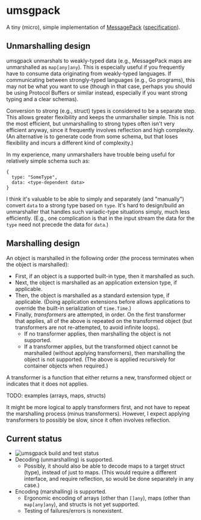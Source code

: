 # umsgpack

A tiny (micro), simple implementation of [MessagePack](https://msgpack.org/)
([specification](https://github.com/msgpack/msgpack/blob/master/spec.md)).

## Unmarshalling design

umsgpack unmarshals to weakly-typed data (e.g., MessagePack maps are unmarshalled as `map[any]any`).
This is especially useful if you frequently have to consume data originating from weakly-typed
languages. If communicating between strongly-typed languages (e.g., Go programs), this may not be
what you want to use (though in that case, perhaps you should be using Protocol Buffers or similar
instead, especially if you want strong typing and a clear schemas).

Conversion to strong (e.g., struct) types is considered to be a separate step. This allows greater
flexibility and keeps the unmarshaller simple. This is not the most efficient, but unmarshalling to
strong types often isn't very efficient anyway, since it frequently involves reflection and high
complexity. (An alternative is to generate code from some schema, but that loses flexibility and
incurs a different kind of complexity.)

In my experience, many unmarshallers have trouble being useful for relatively simple schema such as:
```
{
  type: "SomeType",
  data: <type-dependent data>
}
```
I think it's valuable to be able to simply and separately (and "manually") convert `data` to a
strong type based on `type`. It's hard to design/build an unmarshaller that handles such
variadic-type situations simply, much less efficiently. (E.g., one complication is that in the input
stream the data for the `type` need not precede the data for `data`.)

## Marshalling design

An object is marshalled in the following order (the process terminates when the object is
marshalled):
* First, if an object is a supported built-in type, then it marshalled as such.
* Next, the object is marshalled as an application extension type, if applicable.
* Then, the object is marshalled as a standard extension type, if applicable. (Doing application
  extensions before allows applications to override the built-in serialization of `time.Time`.)
* Finally, *transformers* are attempted, in order. On the first transformer that applies, all of the
  above is repeated on the transformed object (but transformers are not re-attempted, to avoid
  infinite loops).
  * If no transformer applies, then marshalling the object is not supported.
  * If a transformer applies, but the transformed object cannot be marshalled (without applying
    transformers), then marshalling the object is not supported.
(The above is applied recursively for container objects when required.)

A transformer is a function that either returns a new, transformed object or indicates that it does
not applies.

TODO: examples (arrays, maps, structs)

It might be more logical to apply transformers first, and not have to repeat the marshalling process
(minus transformers). However, I expect applying transformers to possibly be slow, since it often
involves reflection.

## Current status

* ![umsgpack build and test status](https://github.com/viettrungluu/umsgpack/actions/workflows/go.yml/badge.svg)
* Decoding (unmarshalling) is supported.
  * Possibly, it should also be able to decode maps to a target struct (type), instead of just to
    maps. (This would require a different interface, and require reflection, so would be done
    separately in any case.)
* Encoding (marshalling) is supported.
  * Ergonomic encoding of arrays (other than `[]any`), maps (other than `map[any]any`), and structs
    is not yet supported.
  * Testing of failures/errors is nonexistent.
